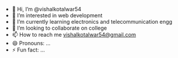 - 👋 Hi, I’m @vishalkotalwar54
- 👀 I’m interested in web development
- 🌱 I’m currently learning electronics and telecommunication engg
- 💞️ I’m looking to collaborate on college
- 📫 How to reach me vishalkotalwar54@gmail.com
- 😄 Pronouns: ...
- ⚡ Fun fact: ...

<!---
vishalkotalwar54/vishalkotalwar54 is a ✨ special ✨ repository because its `README.md` (this file) appears on your GitHub profile.
You can click the Preview link to take a look at your changes.
--->
